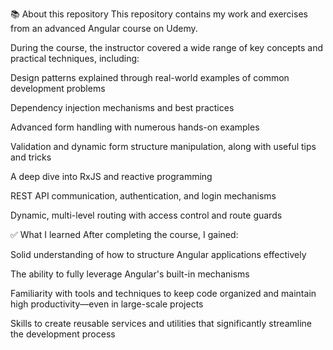 📚 About this repository
This repository contains my work and exercises from an advanced Angular course on Udemy.

During the course, the instructor covered a wide range of key concepts and practical techniques, including:

Design patterns explained through real-world examples of common development problems

Dependency injection mechanisms and best practices

Advanced form handling with numerous hands-on examples

Validation and dynamic form structure manipulation, along with useful tips and tricks

A deep dive into RxJS and reactive programming

REST API communication, authentication, and login mechanisms

Dynamic, multi-level routing with access control and route guards

✅ What I learned
After completing the course, I gained:

Solid understanding of how to structure Angular applications effectively

The ability to fully leverage Angular's built-in mechanisms

Familiarity with tools and techniques to keep code organized and maintain high productivity—even in large-scale projects

Skills to create reusable services and utilities that significantly streamline the development process

